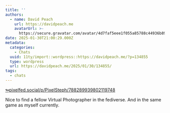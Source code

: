 ```yaml
---
title: ''
authors:
  - name: David Peach
    url: https://davidpeach.me
    avatarUrl: >-
      https://secure.gravatar.com/avatar/4d7faf5eee1f055a85788c44936b8995eaab6dfb004e7854ec747ccb272e91ee?s=96&d=mm&r=g
date: 2025-01-30T21:00:29.000Z
metadata:
  categories:
    - Chats
  uuid: 11ty/import::wordpress::https://davidpeach.me/?p=134855
  type: wordpress
  url: https://davidpeach.me/2025/01/30/134855/
tags:
  - chats
---
```

[↬pixelfed.social/p/PixelSteph/788289939802119748](https://pixelfed.social/p/PixelSteph/788289939802119748 "This post is a response to the referenced content.")

Nice to find a fellow Virtual Photographer in the fediverse. And in the same game as myself currently.
